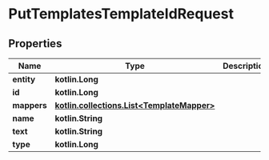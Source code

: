 
# PutTemplatesTemplateIdRequest

## Properties
| Name | Type | Description | Notes |
| ------------ | ------------- | ------------- | ------------- |
| **entity** | **kotlin.Long** |  |  [optional] |
| **id** | **kotlin.Long** |  |  [optional] |
| **mappers** | [**kotlin.collections.List&lt;TemplateMapper&gt;**](TemplateMapper.md) |  |  [optional] |
| **name** | **kotlin.String** |  |  [optional] |
| **text** | **kotlin.String** |  |  [optional] |
| **type** | **kotlin.Long** |  |  [optional] |



